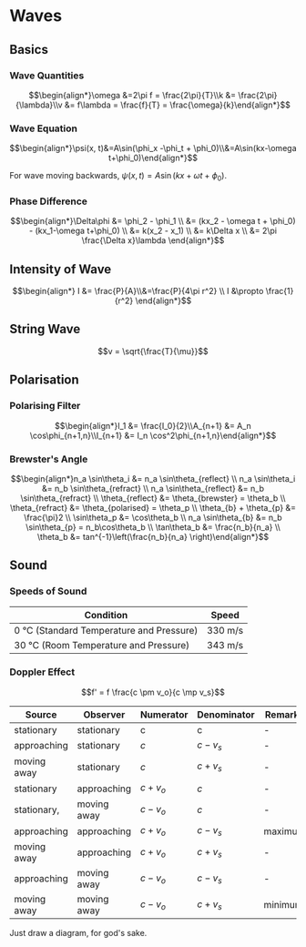 # Waves

## Basics

### Wave Quantities
$$\begin{align*}\omega &=2\pi f = \frac{2\pi}{T}\\k &= \frac{2\pi}{\lambda}\\v &= f\lambda = \frac{f}{T} = \frac{\omega}{k}\end{align*}$$
### Wave Equation

$$\begin{align*}\psi(x, t)&=A\sin(\phi_x -\phi_t + \phi_0)\\&=A\sin(kx-\omega t+\phi_0)\end{align*}$$

For wave moving backwards, $\psi(x, t) = A\sin(kx+\omega t+\phi_0)$.

### Phase Difference
$$\begin{align*}\Delta\phi &= \phi_2 - \phi_1 \\ &= (kx_2 - \omega t + \phi_0) - (kx_1-\omega t+\phi_0) \\ &= k(x_2 - x_1) \\ &= k\Delta x \\ &= 2\pi \frac{\Delta x}\lambda \end{align*}$$

## Intensity of Wave

$$\begin{align*} I &= \frac{P}{A}\\&=\frac{P}{4\pi r^2} \\ I &\propto \frac{1}{r^2} \end{align*}$$

## String Wave

$$v = \sqrt{\frac{T}{\mu}}$$

## Polarisation

### Polarising Filter

$$\begin{align*}I_1 &= \frac{I_0}{2}\\A_{n+1} &= A_n \cos\phi_{n+1,n}\\I_{n+1} &= I_n \cos^2\phi_{n+1,n}\end{align*}$$

### Brewster's Angle

$$\begin{align*}n_a \sin\theta_i &= n_a \sin\theta_{reflect} \\ n_a \sin\theta_i &= n_b \sin\theta_{refract} \\ n_a \sin\theta_{reflect} &= n_b \sin\theta_{refract} \\ \theta_{reflect} &= \theta_{brewster} = \theta_b \\ \theta_{refract} &= \theta_{polarised} = \theta_p \\ \theta_{b} + \theta_{p} &= \frac{\pi}2 \\ \sin\theta_p &= \cos\theta_b \\ n_a \sin\theta_{b} &= n_b \sin\theta_{p} = n_b\cos\theta_b \\ \tan\theta_b &= \frac{n_b}{n_a} \\ 
\theta_b &= tan^{-1}\left(\frac{n_b}{n_a} \right)\end{align*}$$


## Sound

### Speeds of Sound

|Condition|Speed|
|---|---|
|0 °C (Standard Temperature and Pressure)|330 m/s|
|30 °C (Room Temperature and Pressure)|343 m/s|


### Doppler Effect

$$f' = f \frac{c \pm v_o}{c \mp v_s}$$

|Source|Observer|Numerator|Denominator|Remarks|
|---|---|---|---|--|
|stationary|stationary|c|c|-|
|approaching|stationary|$c$|$c-v_s$|-|
|moving away|stationary|$c$|$c+v_s$|-|
|stationary|approaching|$c+v_o$|$c$|-|
|stationary,|moving away|$c-v_o$|$c$|-|
|approaching|approaching|$c+v_o$|$c-v_s$|maximum|
|moving away|approaching|$c+v_o$|$c+v_s$|-|
|approaching|moving away|$c-v_o$|$c-v_s$|-|
|moving away|moving away|$c-v_o$|$c+v_s$|minimum|

Just draw a diagram, for god's sake.
